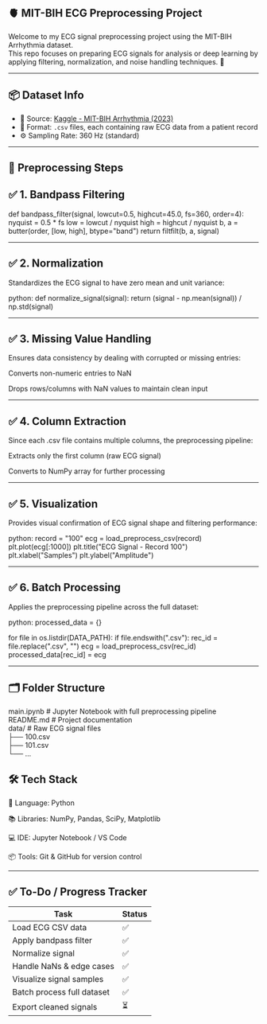 ## 🫀 MIT-BIH ECG Preprocessing Project

Welcome to my ECG signal preprocessing project using the MIT-BIH Arrhythmia dataset.  
This repo focuses on preparing ECG signals for analysis or deep learning by applying filtering, normalization, and noise handling techniques. 🎯

---

## 📦 Dataset Info

- 📁 Source: [Kaggle - MIT-BIH Arrhythmia (2023)](https://www.kaggle.com/datasets/protobioengineering/mit-bih-arrhythmia-database-modern-2023)
- 🧾 Format: `.csv` files, each containing raw ECG data from a patient record
- ⚙️ Sampling Rate: 360 Hz (standard)

---

## 🧠 Preprocessing Steps

## ✅ 1. Bandpass Filtering  

def bandpass_filter(signal, lowcut=0.5, highcut=45.0, fs=360, order=4):
    nyquist = 0.5 * fs
    low = lowcut / nyquist
    high = highcut / nyquist
    b, a = butter(order, [low, high], btype="band")
    return filtfilt(b, a, signal)

---

## ✅ 2. Normalization
Standardizes the ECG signal to have zero mean and unit variance:

python:
def normalize_signal(signal):
    return (signal - np.mean(signal)) / np.std(signal)

---

## ✅ 3. Missing Value Handling
Ensures data consistency by dealing with corrupted or missing entries:

Converts non-numeric entries to NaN

Drops rows/columns with NaN values to maintain clean input

---

## ✅ 4. Column Extraction
Since each .csv file contains multiple columns, the preprocessing pipeline:

Extracts only the first column (raw ECG signal)

Converts to NumPy array for further processing

---

## ✅ 5. Visualization
Provides visual confirmation of ECG signal shape and filtering performance:

python:
record = "100"
ecg = load_preprocess_csv(record)
plt.plot(ecg[:1000])
plt.title("ECG Signal - Record 100")
plt.xlabel("Samples")
plt.ylabel("Amplitude")

---

## ✅ 6. Batch Processing
Applies the preprocessing pipeline across the full dataset:

python:
processed_data = {}

for file in os.listdir(DATA_PATH):
    if file.endswith(".csv"):
        rec_id = file.replace(".csv", "")
        ecg = load_preprocess_csv(rec_id)
        processed_data[rec_id] = ecg

---

## 🗂️ Folder Structure

main.ipynb         # Jupyter Notebook with full preprocessing pipeline  
README.md          # Project documentation  
data/              # Raw ECG signal files  
├── 100.csv  
├── 101.csv  
└── ...

## 🛠 Tech Stack

🐍 Language: Python

📚 Libraries: NumPy, Pandas, SciPy, Matplotlib

💻 IDE: Jupyter Notebook / VS Code

📦 Tools: Git & GitHub for version control

---

## ✅ To-Do / Progress Tracker

| Task                        | Status |
|-----------------------------|--------|
| Load ECG CSV data           | ✅     |
| Apply bandpass filter       | ✅     |
| Normalize signal            | ✅     |
| Handle NaNs & edge cases    | ✅     |
| Visualize signal samples    | ✅     |
| Batch process full dataset  | ✅     |
| Export cleaned signals      | ⏳     |

